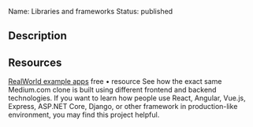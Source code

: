 Name: Libraries and frameworks
Status: published

## Description

## Resources

[RealWorld example apps](https://github.com/gothinkster/realworld)
free • resource
See how the exact same Medium.com clone is built using different frontend and backend technologies. If you want to learn how people use React, Angular, Vue.js, Express, ASP.NET Core, Django, or other framework in production-like environment, you may find this project helpful.
